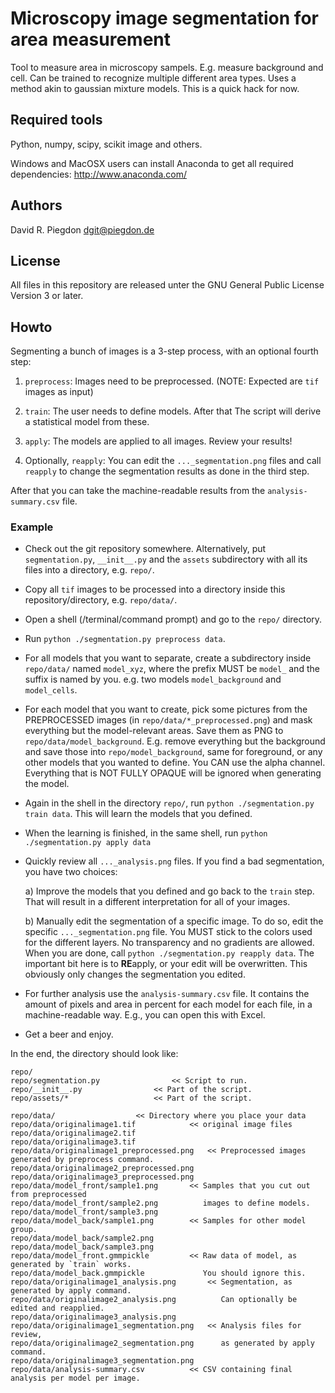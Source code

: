 <!--

vim: tw=72 fo+=a

-->

Microscopy image segmentation for area measurement
==================================================

Tool to measure area in microscopy sampels. E.g. measure background and
cell. Can be trained to recognize multiple different area types. Uses a
method akin to gaussian mixture models. This is a quick hack for now.

Required tools
--------------

Python, numpy, scipy, scikit image and others.

Windows and MacOSX users can install Anaconda to get all required
dependencies: http://www.anaconda.com/

Authors
-------

David R. Piegdon <dgit@piegdon.de>


License
-------

All files in this repository are released unter the
GNU General Public License Version 3 or later.

Howto
-----

Segmenting a bunch of images is a 3-step process, with an optional
fourth step:

 1) `preprocess`: Images need to be preprocessed. (NOTE: Expected are
 `tif` images as input)

 2) `train`: The user needs to define models. After that The script will
 derive a statistical model from these.

 3) `apply`: The models are applied to all images. Review your results!

 4) Optionally, `reapply`: You can edit the `..._segmentation.png` files
 and call `reapply` to change the segmentation results as done in the
 third step.

After that you can take the machine-readable results from the
`analysis-summary.csv` file.

### Example

 * Check out the git repository somewhere. Alternatively, put
   `segmentation.py`, `__init__.py` and the `assets` subdirectory with
   all its files into a directory, e.g. `repo/`.

 * Copy all `tif` images to be processed into a directory inside this
   repository/directory, e.g. `repo/data/`.

 * Open a shell (/terminal/command prompt) and go to the `repo/`
   directory.

 * Run `python ./segmentation.py preprocess data`.

 * For all models that you want to separate, create a subdirectory
   inside `repo/data/` named `model_xyz`, where the prefix MUST be
   `model_` and the suffix is named by you. e.g. two models
   `model_background` and `model_cells`.

 * For each model that you want to create, pick some pictures from the
   PREPROCESSED images (in `repo/data/*_preprocessed.png`) and mask
   everything but the model-relevant areas. Save them as PNG to
   `repo/data/model_background`. E.g. remove everything but the
   background and save those into `repo/model_background`, same for
   foreground, or any other models that you wanted to define. You CAN
   use the alpha channel. Everything that is NOT FULLY OPAQUE will be
   ignored when generating the model.

 * Again in the shell in the directory `repo/`, run `python
   ./segmentation.py train data`. This will learn the models that you
   defined.

 * When the learning is finished, in the same shell, run `python
   ./segmentation.py apply data`

 * Quickly review all `..._analysis.png` files. If you find a bad
   segmentation, you have two choices:

   a) Improve the models that you defined and go back to the `train`
   step. That will result in a different interpretation for all of your
   images.

   b) Manually edit the segmentation of a specific image. To do so, edit
   the specific `..._segmentation.png` file. You MUST stick to the
   colors used for the different layers. No transparency and no
   gradients are allowed. When you are done, call `python
   ./segmentation.py reapply data`. The important bit here is to
   <b>RE</b>apply, or your edit will be overwritten. This obviously only
   changes the segmentation you edited.

 * For further analysis use the `analysis-summary.csv` file. It contains
   the amount of pixels and area in percent for each model for each
   file, in a machine-readable way. E.g., you can open this with Excel.

 * Get a beer and enjoy.

In the end, the directory should look like:

```
repo/
repo/segmentation.py				<< Script to run.
repo/__init__.py				<< Part of the script.
repo/assets/*					<< Part of the script.

repo/data/					<< Directory where you place your data
repo/data/originalimage1.tif			<< original image files
repo/data/originalimage2.tif
repo/data/originalimage3.tif
repo/data/originalimage1_preprocessed.png	<< Preprocessed images generated by preprocess command.
repo/data/originalimage2_preprocessed.png
repo/data/originalimage3_preprocessed.png
repo/data/model_front/sample1.png		<< Samples that you cut out from preprocessed
repo/data/model_front/sample2.png		   images to define models.
repo/data/model_front/sample3.png
repo/data/model_back/sample1.png		<< Samples for other model group.
repo/data/model_back/sample2.png
repo/data/model_back/sample3.png
repo/data/model_front.gmmpickle			<< Raw data of model, as generated by `train` works.
repo/data/model_back.gmmpickle			   You should ignore this.
repo/data/originalimage1_analysis.png		<< Segmentation, as generated by apply command.
repo/data/originalimage2_analysis.png		   Can optionally be edited and reapplied.
repo/data/originalimage3_analysis.png
repo/data/originalimage1_segmentation.png	<< Analysis files for review,
repo/data/originalimage2_segmentation.png	   as generated by apply command.
repo/data/originalimage3_segmentation.png
repo/data/analysis-summary.csv			<< CSV containing final analysis per model per image.
```

